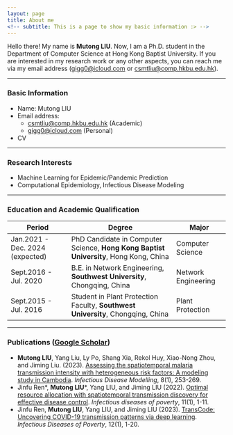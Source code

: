 ```yaml
---
layout: page
title: About me
<!-- subtitle: This is a page to show my basic information :> -->
---
```


Hello there! My name is **Mutong LIU**. Now, I am a Ph.D. student in the Department of Computer Science at Hong Kong Baptist University. If you are interested in my research work or any other aspects, you can reach me via my email address (<a href="mailto:gigg0@icloud.com">gigg0@icloud.com</a> or <a href="mailto:csmtliu@comp.hkbu.edu.hk">csmtliu@comp.hkbu.edu.hk</a>).

------



### Basic Information

- Name: Mutong LIU
- Email address:
  - <a href="mailto:csmtliu@comp.hkbu.edu.hk">csmtliu@comp.hkbu.edu.hk</a> (Academic)
  - <a href="mailto:gigg0@icloud.com">gigg0@icloud.com</a> (Personal)
- CV

------



### Research Interests

- Machine Learning for Epidemic/Pandemic Prediction
- Computational Epidemiology, Infectious Disease Modeling

------



### Education and Academic Qualification

| Period                          | Degree                                                       | Major               |
| ------------------------------- | ------------------------------------------------------------ | ------------------- |
| Jan.2021 - Dec. 2024 (expected) | PhD Candidate in Computer Science, **Hong Kong Baptist University**, Hong Kong, China | Computer Science    |
| Sept.2016 - Jul. 2020           | B.E. in Network Engineering, **Southwest University**, Chongqing, China | Network Engineering |
| Sept.2015 - Jul. 2016           | Student in Plant Protection Faculty, **Southwest University**, Chongqing, China | Plant Protection    |

------



### Publications ([Google Scholar](https://scholar.google.com/citations?user=erU2odMAAAAJ&hl=en))

- **Mutong LIU**, Yang Liu, Ly Po, Shang Xia, Rekol Huy, Xiao-Nong Zhou, and Jiming Liu. (2023). [Assessing the spatiotemporal malaria transmission intensity with heterogeneous risk factors: A modeling study in Cambodia](https://www.sciencedirect.com/science/article/pii/S2468042723000064). *Infectious Disease Modelling*, 8(1), 253-269.
- Jinfu Ren\*, **Mutong LIU**\*, Yang LIU, and Jiming LIU (2022). [Optimal resource allocation with spatiotemporal transmission discovery for effective disease control](https://pubmed.ncbi.nlm.nih.gov/35331329/). *Infectious diseases of poverty*, 11(1), 1-11.
- Jinfu Ren, **Mutong LIU**, Yang LIU, and Jiming LIU (2023). [TransCode: Uncovering COVID-19 transmission patterns via deep learning](https://idpjournal.biomedcentral.com/articles/10.1186/s40249-023-01052-9). *Infectious Diseases of Poverty*, 12(1), 1-20.